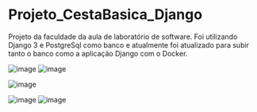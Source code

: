 # Projeto_CestaBasica_Django
Projeto da faculdade da aula de laboratório de software.
Foi utilizando Django 3 e PostgreSql como banco e atualmente foi atualizado para subir tanto o banco como a aplicação Django com o Docker.


![image](https://user-images.githubusercontent.com/56171753/134276642-a7d9ffbb-11cf-4bff-9d23-022dffded80e.png)
![image](https://user-images.githubusercontent.com/56171753/134277951-bf73e192-c1d9-4a74-867c-51c9058eb590.png)

![image](https://user-images.githubusercontent.com/56171753/134277705-7665f0fc-18a3-43c3-9ab0-869a528d708c.png)

![image](https://user-images.githubusercontent.com/56171753/134277192-e9ac6b50-337b-4b77-a368-2d69dd44949e.png)
![image](https://user-images.githubusercontent.com/56171753/134277231-62a61533-e32b-48c7-8587-92417c1d50d7.png)

